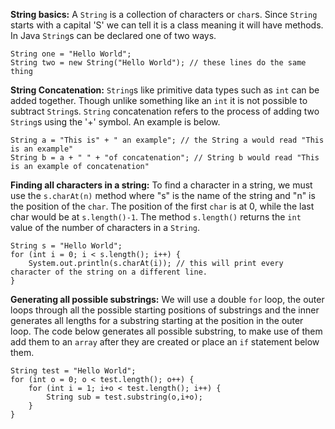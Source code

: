 **String basics:**
A `String` is a collection of characters or `char`s. Since `String` starts with a capital 'S' we can tell it is a class meaning it will have methods. In Java `String`s can be declared one of two ways.

    String one = "Hello World";
    String two = new String("Hello World"); // these lines do the same thing

**String Concatenation:**
`String`s like primitive data types such as `int` can be added together. Though unlike something like an `int` it is not possible to subtract `String`s. `String` concatenation refers to the process of adding two `String`s using the '+' symbol. An example is below.

    String a = "This is" + " an example"; // the String a would read "This is an example"
    String b = a + " " + "of concatenation"; // String b would read "This is an example of concatenation"

**Finding all characters in a string:**
To find a character in a string, we must use the `s.charAt(n)` method where "s" is the name of the string and "n" is the position of the `char`. The position of the first `char` is at 0, while the last char would be at `s.length()-1`. The method `s.length()` returns the `int` value of the number of characters in a `String`.

    String s = "Hello World";
    for (int i = 0; i < s.length(); i++) {
        System.out.println(s.charAt(i)); // this will print every character of the string on a different line.
    }

**Generating all possible substrings:**
We will use a double `for` loop, the outer loops through all the possible starting positions of substrings and the inner generates all lengths for a substring starting at the position in the outer loop. The code below generates all possible substring, to make use of them add them to an `array` after they are created or place an `if` statement below them.

    String test = "Hello World";
    for (int o = 0; o < test.length(); o++) {
        for (int i = 1; i+o < test.length(); i++) {
            String sub = test.substring(o,i+o);
        }
    }

